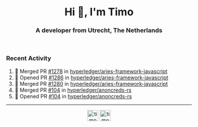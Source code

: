 <h1 align="center">Hi 👋, I'm Timo</h1>
<h3 align="center">A developer from Utrecht, The Netherlands</h3>
<br/>
<!-- https://github.com/rahuldkjain/github-profile-readme-generator --!>

<!--  <p align="left"><img src="https://github-readme-stats.vercel.app/api?username=timoglastra&show_icons=true&count_private=true&" alt="timoglastra" /></p> --!>

<!--
Github language stats
<p align="left"><img src="https://github-readme-stats.vercel.app/api/top-langs/?username=timoglastra&layout=compact" alt="timoglastra" /><p>
-->

<!-- Codestats language stats -->
<!-- <p align="left"><img src="https://codestats-readme.vercel.app/api/top-langs/?username=timoglastra&layout=compact&language_count=12" alt="timoglastra" /><p>    --!>
  
<h3>Recent Activity</h3>

<!--START_SECTION:activity-->
1. 🎉 Merged PR [#1278](https://github.com/hyperledger/aries-framework-javascript/pull/1278) in [hyperledger/aries-framework-javascript](https://github.com/hyperledger/aries-framework-javascript)
2. 💪 Opened PR [#1286](https://github.com/hyperledger/aries-framework-javascript/pull/1286) in [hyperledger/aries-framework-javascript](https://github.com/hyperledger/aries-framework-javascript)
3. 🎉 Merged PR [#1280](https://github.com/hyperledger/aries-framework-javascript/pull/1280) in [hyperledger/aries-framework-javascript](https://github.com/hyperledger/aries-framework-javascript)
4. 🎉 Merged PR [#104](https://github.com/hyperledger/anoncreds-rs/pull/104) in [hyperledger/anoncreds-rs](https://github.com/hyperledger/anoncreds-rs)
5. 💪 Opened PR [#104](https://github.com/hyperledger/anoncreds-rs/pull/104) in [hyperledger/anoncreds-rs](https://github.com/hyperledger/anoncreds-rs)
<!--END_SECTION:activity-->

---

<p align="center">
<a href="https://twitter.com/timoglastra" target="blank"><img align="center" src="https://cdn.jsdelivr.net/npm/simple-icons@3.0.1/icons/twitter.svg" alt="timoglastra" height="30" width="30" /></a>
<a href="https://linkedin.com/in/timoglastra" target="blank"><img align="center" src="https://cdn.jsdelivr.net/npm/simple-icons@3.0.1/icons/linkedin.svg" alt="timoglastra" height="30" width="30" /></a>
</p>



